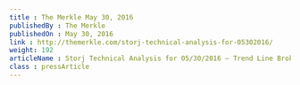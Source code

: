 ```yaml
---
title : The Merkle May 30, 2016
publishedBy : The Merkle
publishedOn : May 30, 2016
link : http://themerkle.com/storj-technical-analysis-for-05302016/
weight: 192
articleName : Storj Technical Analysis for 05/30/2016 – Trend Line Broken
class : pressArticle
---
```

